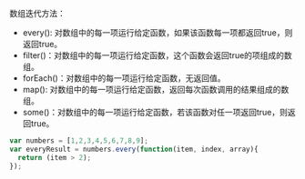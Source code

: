 数组迭代方法：

- every(): 对数组中的每一项运行给定函数，如果该函数每一项都返回true，则返回true。
- filter()：对数组中的每一项运行给定函数，这个函数会返回true的项组成的数组。
- forEach()：对数组中的每一项运行给定函数，无返回值。
- map(): 对数组中的每一项运行给定函数，返回每次函数调用的结果组成的数组。
- some()：对数组中的每一项运行给定函数，若该函数对任一项返回true，则返回true。

```javascript
var numbers = [1,2,3,4,5,6,7,8,9];
var everyResult = numbers.every(function(item, index, array){
  return (item > 2);
});
```

